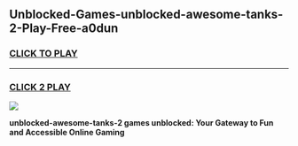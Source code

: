 
## Unblocked-Games-unblocked-awesome-tanks-2-Play-Free-a0dun
<h3>
<a href="https://premium76.site?title=unblocked-awesome-tanks-2&ref=19M">CLICK TO PLAY</a></h3>
<hr>

<h3>
<a href="https://premium76.site?title=unblocked-awesome-tanks-2&ref=19M">CLICK 2 PLAY</a>
  
</h3>

<a href="https://premium76.site?title=unblocked-awesome-tanks-2&ref=19M"><img src="https://clearcache.store/games.png"></a>


**unblocked-awesome-tanks-2 games unblocked: Your Gateway to Fun and Accessible Online Gaming**
